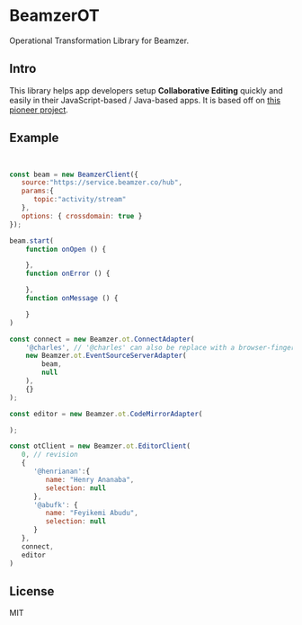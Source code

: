 # BeamzerOT
Operational Transformation Library for Beamzer. 

## Intro
This library helps app developers setup **Collaborative Editing** quickly and easily in their JavaScript-based / Java-based apps. It is based off on [this pioneer project](https://github.com/Operational-Transformation/ot.js).

## Example

```js


const beam = new BeamzerClient({
   source:"https://service.beamzer.co/hub",
   params:{
      topic:"activity/stream"
   },
   options: { crossdomain: true }
});

beam.start(
    function onOpen () {

    }, 
    function onError () {

    },
    function onMessage () {

    }
)

const connect = new Beamzer.ot.ConnectAdapter( 
    '@charles', // '@charles' can also be replace with a browser-fingerprint
    new Beamzer.ot.EventSourceServerAdapter(
        beam, 
        null
    ), 
    {}
);

const editor = new Beamzer.ot.CodeMirrorAdapter(

);

const otClient = new Beamzer.ot.EditorClient(
   0, // revision
   {
      '@henrianan':{
         name: "Henry Ananaba", 
         selection: null
      }, 
      '@abufk': {
         name: "Feyikemi Abudu",
         selection: null
      }
   },
   connect,
   editor
)

```

## License
MIT
